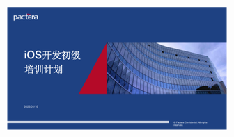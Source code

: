
<!-- <img width="160px" style="border-radius: 50%" bor src="style/bc.jpg"> -->
<img src="style/bj.jpg">

